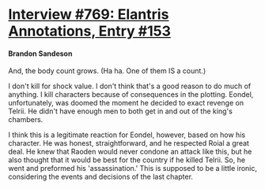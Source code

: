 # [Interview #769: Elantris Annotations, Entry #153](https://www.theoryland.com/intvmain.php?i=769#153)

#### Brandon Sandeson

And, the body count grows. (Ha ha. One of them IS a count.)

I don't kill for shock value. I don't think that's a good reason to do much of anything. I kill characters because of consequences in the plotting. Eondel, unfortunately, was doomed the moment he decided to exact revenge on Telrii. He didn't have enough men to both get in and out of the king's chambers.

I think this is a legitimate reaction for Eondel, however, based on how his character. He was honest, straightforward, and he respected Roial a great deal. He knew that Raoden would never condone an attack like this, but he also thought that it would be best for the country if he killed Telrii. So, he went and preformed his 'assassination.' This is supposed to be a little ironic, considering the events and decisions of the last chapter.

